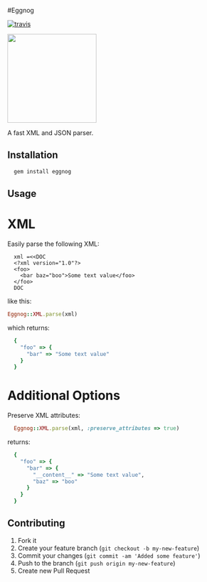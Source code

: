 #Eggnog

[![travis](https://secure.travis-ci.org/rclosner/eggnog.png)](http://travis-ci.org/rclosner/eggnog)

<img src="https://github.com/rclosner/eggnog/raw/master/eggnog.jpg" width="200px" />

A fast XML and JSON parser.

## Installation

```ruby
  gem install eggnog
```

## Usage


# XML


Easily parse the following XML:
```
  xml =<<DOC
  <?xml version="1.0"?>
  <foo>
    <bar baz="boo">Some text value</foo>
  </foo>
  DOC
```

like this:
```ruby
Eggnog::XML.parse(xml)
```

which returns:
```ruby
  {
    "foo" => {
      "bar" => "Some text value"
    }
  }
```

# Additional Options

Preserve XML attributes:

```ruby
  Eggnog::XML.parse(xml, :preserve_attributes => true)
```
returns:

```ruby
  { 
    "foo" => {
      "bar" => { 
        "__content__" => "Some text value", 
        "baz" => "boo" 
      } 
    } 
  }
```

## Contributing

1. Fork it
2. Create your feature branch (`git checkout -b my-new-feature`)
3. Commit your changes (`git commit -am 'Added some feature'`)
4. Push to the branch (`git push origin my-new-feature`)
5. Create new Pull Request

